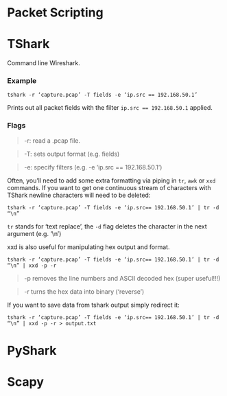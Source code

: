 # Packet Scripting

# TShark

Command line Wireshark.

### Example

```tshark -r ‘capture.pcap’ -T fields -e ‘ip.src == 192.168.50.1’ ```

Prints out all packet fields with the filter ``ip.src == 192.168.50.1`` applied.

### Flags
>-r: read a .pcap file.


>-T: sets output format (e.g. fields)


>-e: specify filters (e.g. -e ‘ip.src == 192.168.50.1’)

Often, you’ll need to add some extra formatting via piping in ``tr``, ``awk`` or ``xxd`` commands. If you want to get one continuous stream of characters with TShark newline characters will need to be deleted:

```tshark -r ‘capture.pcap’ -T fields -e ‘ip.src== 192.168.50.1’ | tr -d “\n”```

``tr`` stands for ‘text replace’, the ``-d`` flag deletes the character in the next argument (e.g. ‘\n’)

xxd is also useful for manipulating hex output and format. 

```tshark -r ‘capture.pcap’ -T fields -e ‘ip.src== 192.168.50.1’ | tr -d “\n” | xxd -p -r```

>-p removes the line numbers and ASCII decoded hex (super useful!!!) 


>-r turns the hex data into binary (‘reverse’)

If you want to save data from tshark output simply redirect it:

```tshark -r ‘capture.pcap’ -T fields -e ‘ip.src== 192.168.50.1’ | tr -d “\n” | xxd -p -r > output.txt```


# PyShark

# Scapy

